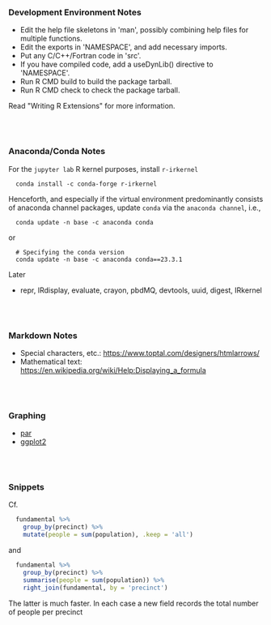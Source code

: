<br>
<br>

### Development Environment Notes

* Edit the help file skeletons in 'man', possibly combining help files
  for multiple functions.
* Edit the exports in 'NAMESPACE', and add necessary imports.
* Put any C/C++/Fortran code in 'src'.
* If you have compiled code, add a useDynLib() directive to
  'NAMESPACE'.
* Run R CMD build to build the package tarball.
* Run R CMD check to check the package tarball.

Read "Writing R Extensions" for more information.

<br>
<br>

### Anaconda/Conda Notes

For the ``jupyter lab`` R kernel purposes, install ``r-irkernel``  

```shell
  conda install -c conda-forge r-irkernel
```

Henceforth, and especially if the virtual environment predominantly consists of anaconda channel 
packages, update ``conda`` via the ``anaconda channel``, i.e.,

```shell
  conda update -n base -c anaconda conda
```

or

```shell
  # Specifying the conda version
  conda update -n base -c anaconda conda==23.3.1
```

Later
* repr, IRdisplay, evaluate, crayon, pbdMQ, devtools, uuid, digest, IRkernel

<br>
<br>

### Markdown Notes

* Special characters, etc.: https://www.toptal.com/designers/htmlarrows/
* Mathematical text: https://en.wikipedia.org/wiki/Help:Displaying_a_formula

<br>
<br>

### Graphing

* [par](https://www.rdocumentation.org/packages/graphics/versions/3.6.2/topics/par)
* [ggplot2](https://ggplot2.tidyverse.org)

<br>
<br>

### Snippets

Cf.

```R
  fundamental %>% 
    group_by(precinct) %>%
    mutate(people = sum(population), .keep = 'all')
```

and

```R
  fundamental %>%
    group_by(precinct) %>%
    summarise(people = sum(population)) %>%
    right_join(fundamental, by = 'precinct')
```

The latter is much faster. In each case a new field records the total number of people per precinct

<br>
<br>

<br>
<br>

<br>
<br>

<br>
<br>
